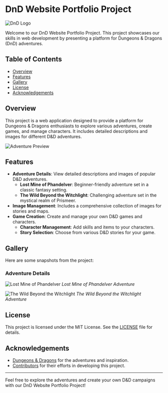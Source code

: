 # DnD Website Portfolio Project

![DnD Logo](https://preview.redd.it/ag87ht0ovct21.png?auto=webp&s=c201f3c99a27b61138d8d644fcb311b621403d35)

Welcome to our DnD Website Portfolio Project. This project showcases our skills in web development by presenting a platform for Dungeons & Dragons (DnD) adventures.


## Table of Contents
- [Overview](#overview)
- [Features](#features)
- [Gallery](#gallery)
- [License](#license)
- [Acknowledgements](#acknowledgements)

## Overview
This project is a web application designed to provide a platform for Dungeons & Dragons enthusiasts to explore various adventures, create games, and manage characters. It includes detailed descriptions and images for different D&D adventures.

![Adventure Preview](https://example.com/adventure-preview.png)

## Features
- **Adventure Details**: View detailed descriptions and images of popular D&D adventures.
  - **Lost Mine of Phandelver**: Beginner-friendly adventure set in a classic fantasy setting.
  - **The Wild Beyond the Witchlight**: Challenging adventure set in the mystical realm of Prismeer.
- **Image Management**: Includes a comprehensive collection of images for stories and maps.
- **Game Creation**: Create and manage your own D&D games and characters.
  - **Character Management**: Add skills and items to your characters.
  - **Story Selection**: Choose from various D&D stories for your game.

## Gallery
Here are some snapshots from the project:

### Adventure Details
![Lost Mine of Phandelver](https://www.google.com/url?sa=i&url=https%3A%2F%2Fwww.cbr.com%2Fdnd-5e-lost-mine-phandelver-guide%2F&psig=AOvVaw1OWvIRFXNIrrwL76cCaAa0&ust=1743606918760000&source=images&cd=vfe&opi=89978449&ved=0CBUQjRxqFwoTCNDz3IGQt4wDFQAAAAAdAAAAABAE)
*Lost Mine of Phandelver Adventure*

![The Wild Beyond the Witchlight](https://www.google.com/url?sa=i&url=https%3A%2F%2Fwww.reddit.com%2Fr%2Fwildbeyondwitchlight%2Fcomments%2Fwi0fls%2Fthe_wild_beyond_the_witchlight_reimagined_part_iv%2F&psig=AOvVaw0oKDWYQZOvQBXZivR-8c1t&ust=1743607019627000&source=images&cd=vfe&opi=89978449&ved=0CBUQjRxqFwoTCLDpxbCQt4wDFQAAAAAdAAAAABAE)
*The Wild Beyond the Witchlight Adventure*


## License
This project is licensed under the MIT License. See the [LICENSE](LICENSE) file for details.

## Acknowledgements
- [Dungeons & Dragons](https://dnd.wizards.com/) for the adventures and inspiration.
- [Contributors](https://github.com/zahraiva/DnD-Portfolio-Project/graphs/contributors) for their efforts in developing this project.

---

Feel free to explore the adventures and create your own D&D campaigns with our DnD Website Portfolio Project!